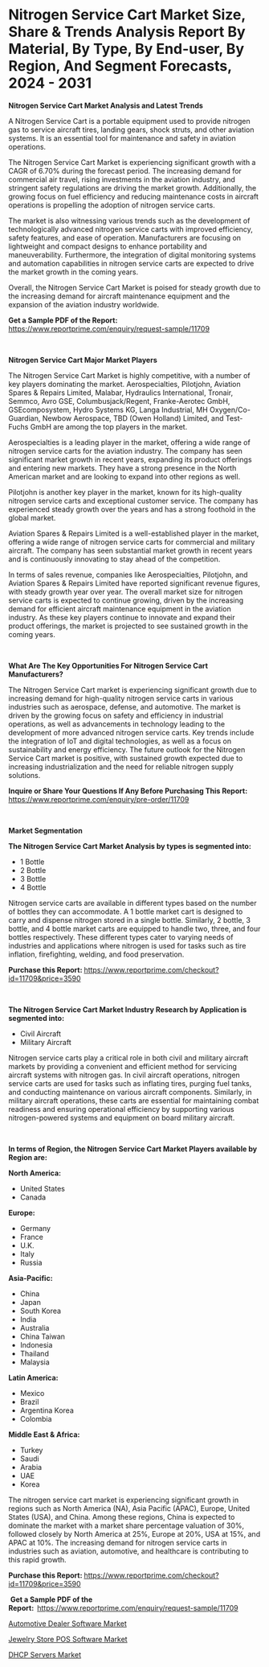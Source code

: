 <p><h1>Nitrogen Service Cart Market Size, Share & Trends Analysis Report By Material, By Type, By End-user, By Region, And Segment Forecasts, 2024 - 2031</h1></p><p><strong>Nitrogen Service Cart Market Analysis and Latest Trends</strong></p>
<p><p>A Nitrogen Service Cart is a portable equipment used to provide nitrogen gas to service aircraft tires, landing gears, shock struts, and other aviation systems. It is an essential tool for maintenance and safety in aviation operations.</p><p>The Nitrogen Service Cart Market is experiencing significant growth with a CAGR of 6.70% during the forecast period. The increasing demand for commercial air travel, rising investments in the aviation industry, and stringent safety regulations are driving the market growth. Additionally, the growing focus on fuel efficiency and reducing maintenance costs in aircraft operations is propelling the adoption of nitrogen service carts.</p><p>The market is also witnessing various trends such as the development of technologically advanced nitrogen service carts with improved efficiency, safety features, and ease of operation. Manufacturers are focusing on lightweight and compact designs to enhance portability and maneuverability. Furthermore, the integration of digital monitoring systems and automation capabilities in nitrogen service carts are expected to drive the market growth in the coming years.</p><p>Overall, the Nitrogen Service Cart Market is poised for steady growth due to the increasing demand for aircraft maintenance equipment and the expansion of the aviation industry worldwide.</p></p>
<p><strong>Get a Sample PDF of the Report:&nbsp;</strong> <a href="https://www.reportprime.com/enquiry/request-sample/11709">https://www.reportprime.com/enquiry/request-sample/11709</a></p>
<p>&nbsp;</p>
<p><strong>Nitrogen Service Cart Major Market Players</strong></p>
<p><p>The Nitrogen Service Cart Market is highly competitive, with a number of key players dominating the market. Aerospecialties, Pilotjohn, Aviation Spares & Repairs Limited, Malabar, Hydraulics International, Tronair, Semmco, Avro GSE, Columbusjack/Regent, Franke-Aerotec GmbH, GSEcomposystem, Hydro Systems KG, Langa Industrial, MH Oxygen/Co-Guardian, Newbow Aerospace, TBD (Owen Holland) Limited, and Test-Fuchs GmbH are among the top players in the market.</p><p>Aerospecialties is a leading player in the market, offering a wide range of nitrogen service carts for the aviation industry. The company has seen significant market growth in recent years, expanding its product offerings and entering new markets. They have a strong presence in the North American market and are looking to expand into other regions as well.</p><p>Pilotjohn is another key player in the market, known for its high-quality nitrogen service carts and exceptional customer service. The company has experienced steady growth over the years and has a strong foothold in the global market.</p><p>Aviation Spares & Repairs Limited is a well-established player in the market, offering a wide range of nitrogen service carts for commercial and military aircraft. The company has seen substantial market growth in recent years and is continuously innovating to stay ahead of the competition.</p><p>In terms of sales revenue, companies like Aerospecialties, Pilotjohn, and Aviation Spares & Repairs Limited have reported significant revenue figures, with steady growth year over year. The overall market size for nitrogen service carts is expected to continue growing, driven by the increasing demand for efficient aircraft maintenance equipment in the aviation industry. As these key players continue to innovate and expand their product offerings, the market is projected to see sustained growth in the coming years.</p></p>
<p>&nbsp;</p>
<p><strong>What Are The Key Opportunities For Nitrogen Service Cart Manufacturers?</strong></p>
<p><p>The Nitrogen Service Cart market is experiencing significant growth due to increasing demand for high-quality nitrogen service carts in various industries such as aerospace, defense, and automotive. The market is driven by the growing focus on safety and efficiency in industrial operations, as well as advancements in technology leading to the development of more advanced nitrogen service carts. Key trends include the integration of IoT and digital technologies, as well as a focus on sustainability and energy efficiency. The future outlook for the Nitrogen Service Cart market is positive, with sustained growth expected due to increasing industrialization and the need for reliable nitrogen supply solutions.</p></p>
<p><strong>Inquire or Share Your Questions If Any Before Purchasing This Report:</strong> <a href="https://www.reportprime.com/enquiry/pre-order/11709">https://www.reportprime.com/enquiry/pre-order/11709</a></p>
<p>&nbsp;</p>
<p><strong>Market Segmentation</strong></p>
<p><strong>The Nitrogen Service Cart Market Analysis by types is segmented into:</strong></p>
<p><ul><li>1 Bottle</li><li>2 Bottle</li><li>3 Bottle</li><li>4 Bottle</li></ul></p>
<p><p>Nitrogen service carts are available in different types based on the number of bottles they can accommodate. A 1 bottle market cart is designed to carry and dispense nitrogen stored in a single bottle. Similarly, 2 bottle, 3 bottle, and 4 bottle market carts are equipped to handle two, three, and four bottles respectively. These different types cater to varying needs of industries and applications where nitrogen is used for tasks such as tire inflation, firefighting, welding, and food preservation.</p></p>
<p><strong>Purchase this Report:&nbsp;</strong><a href="https://www.reportprime.com/checkout?id=11709&price=3590">https://www.reportprime.com/checkout?id=11709&price=3590</a></p>
<p>&nbsp;</p>
<p><strong>The Nitrogen Service Cart Market Industry Research by Application is segmented into:</strong></p>
<p><ul><li>Civil Aircraft</li><li>Military Aircraft</li></ul></p>
<p><p>Nitrogen service carts play a critical role in both civil and military aircraft markets by providing a convenient and efficient method for servicing aircraft systems with nitrogen gas. In civil aircraft operations, nitrogen service carts are used for tasks such as inflating tires, purging fuel tanks, and conducting maintenance on various aircraft components. Similarly, in military aircraft operations, these carts are essential for maintaining combat readiness and ensuring operational efficiency by supporting various nitrogen-powered systems and equipment on board military aircraft.</p></p>
<p>&nbsp;</p>
<p><strong>In terms of Region, the Nitrogen Service Cart Market Players available by Region are:</strong></p>
<p>
    <p> <strong> North America: </strong>
        <ul>
            <li>United States</li>
            <li>Canada</li>
        </ul>
        </p> 
    <p> <strong> Europe: </strong>
        <ul>
            <li>Germany</li>
            <li>France</li>
            <li>U.K.</li>
            <li>Italy</li>
            <li>Russia</li>
        </ul>
        </p> 
    <p> <strong> Asia-Pacific: </strong>
        <ul>
            <li>China</li>
            <li>Japan</li>
            <li>South Korea</li>
            <li>India</li>
            <li>Australia</li>
            <li>China Taiwan</li>
            <li>Indonesia</li>
            <li>Thailand</li>
            <li>Malaysia</li>
        </ul>
        </p> 
    <p> <strong> Latin America: </strong>
        <ul>
            <li>Mexico</li>
            <li>Brazil</li>
            <li>Argentina Korea</li>
            <li>Colombia</li>
        </ul>
        </p> 
    <p> <strong> Middle East & Africa: </strong>
        <ul>
            <li>Turkey</li>
            <li>Saudi</li>
            <li>Arabia</li>
            <li>UAE</li>
            <li>Korea</li>
        </ul>
    </p>
    </p>
<p><p>The nitrogen service cart market is experiencing significant growth in regions such as North America (NA), Asia Pacific (APAC), Europe, United States (USA), and China. Among these regions, China is expected to dominate the market with a market share percentage valuation of 30%, followed closely by North America at 25%, Europe at 20%, USA at 15%, and APAC at 10%. The increasing demand for nitrogen service carts in industries such as aviation, automotive, and healthcare is contributing to this rapid growth.</p></p>
<p><strong>Purchase this Report: </strong><a href="https://www.reportprime.com/checkout?id=11709&price=3590">https://www.reportprime.com/checkout?id=11709&price=3590</a></p>
<p>&nbsp;<strong>Get a Sample PDF of the Report:&nbsp;&nbsp;</strong><a href="https://www.reportprime.com/enquiry/request-sample/11709">https://www.reportprime.com/enquiry/request-sample/11709</a></p>
<p><strong></strong></p>
<p><p><a href="https://view.publitas.com/reportprime-1/automotive-dealer-software-market-size-share-trends-analysis-report-by-application-regional-outlook-competitive-strategies-and-segment-forecasts-2023-2030/">Automotive Dealer Software Market</a></p><p><a href="https://view.publitas.com/reportprime-1/decoding-the-jewelry-store-pos-software-market-a-deep-dive-into-the-latest-market-trends-market-segmentation-and-competitive-analysis/">Jewelry Store POS Software Market</a></p><p><a href="https://view.publitas.com/reportprime-1/dhcp-servers-market-size-2023-2030-global-industrial-analysis-key-geographical-regions-market-share-top-key-players-product-types-and-forecast-research-report/">DHCP Servers Market</a></p></p>